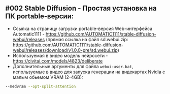 ## #002 Stable Diffusion - Простая установка на ПК portable-версии:
- Ссылка на страницу загрузки portable-версия Web-интерфейса Automatic1111 - https://github.com/AUTOMATIC1111/stable-diffusion-webui/releases (прямая ссылка на файл sd.webui.zip: https://github.com/AUTOMATIC1111/stable-diffusion-webui/releases/download/v1.0.0-pre/sd.webui.zip)
- Используемая в видео модель нейросети - https://civitai.com/models/4823/deliberate
- Дополнительные аргументы для файла `webui-user.bat`, используемые в видео для запуска генерации на видекартах Nvidia с малым обьемом VRAM (2-4GB):
```bash
--medvram --opt-split-attention
```